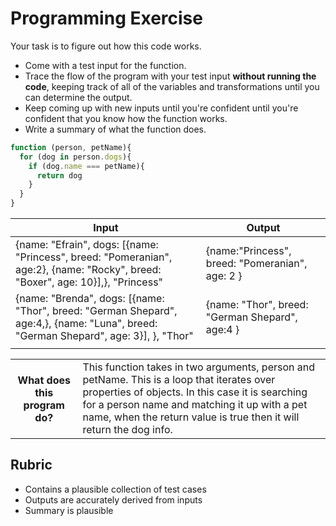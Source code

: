   # Programming Exercise

Your task is to figure out how this code works.

* Come with a test input for the function.
* Trace the flow of the program with your test input **without running the code**, keeping track of all of the variables and transformations until you can determine the output.
* Keep coming up with new inputs until you're confident until you're confident that you know how the function works.
* Write a summary of what the function does.

```js
function (person, petName){
  for (dog in person.dogs){
    if (dog.name === petName){
      return dog
    }
  }
}
```

| Input | Output |
| ----- | ------ |
|  {name: "Efrain", dogs: [{name: "Princess", breed: "Pomeranian", age:2}, {name: "Rocky", breed: "Boxer", age: 10}],}, "Princess"   |  {name:"Princess", breed: "Pomeranian", age: 2 }  | 
|  {name: "Brenda", dogs: [{name: "Thor", breed: "German Shepard", age:4,}, {name: "Luna", breed: "German Shepard", age: 3}], }, "Thor"     |  {name: "Thor", breed: "German Shepard", age:4 } | 
|       |        | 

<table>
  <tr>
    <th>What does this program do?</th>
    <td>
      This function takes in two arguments, person and petName. This is a loop that iterates over properties of objects. In this case it is searching for a person name and matching it up with a pet name, when the return value is
      true then it will return the dog info.</td>
  </tr>
</table>

## Rubric

* Contains a plausible collection of test cases
* Outputs are accurately derived from inputs
* Summary is plausible
